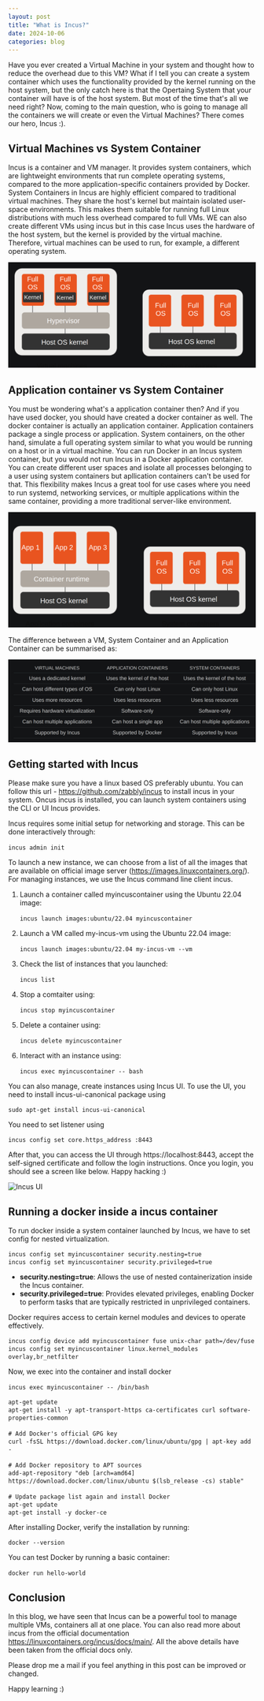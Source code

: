 ```yaml
---
layout: post
title: "What is Incus?"
date: 2024-10-06
categories: blog
---
```


Have you ever created a Virtual Machine in your system and thought how to reduce the overhead due to this VM? What if I tell you can create a system container which uses the functionality provided by the kernel running on the host system, but the only catch here is that the Opertaing System that your container will have is of the host system. But most of the time that's all we need right? Now, coming to the main question, who is going to manage all the containers we will create or even the Virtual Machines? There comes our hero, Incus :). 

## Virtual Machines vs System Container
Incus is a container and VM manager. It provides system containers, which are lightweight environments that run complete operating systems, compared to the more application-specific containers provided by Docker. System Containers in Incus are highly efficient compared to traditional virtual machines. They share the host's kernel but maintain isolated user-space environments. This makes them suitable for running full Linux distributions with much less overhead compared to full VMs. WE can also create different VMs using incus but in this case Incus uses the hardware of the host system, but the kernel is provided by the virtual machine. Therefore, virtual machines can be used to run, for example, a different operating system. 

![VM vs System container](/assets/images/vm_sc.png "VM vs System container")


## Application container vs System Container
You must be wondering what's a application container then? And if you have used docker, you should have created a docker container as well. The docker container is actually an application container. Application containers package a single process or application. System containers, on the other hand, simulate a full operating system similar to what you would be running on a host or in a virtual machine. You can run Docker in an Incus system container, but you would not run Incus in a Docker application container. You can create different user spaces and isolate all processes belonging to a user using system containers but apllication containers can't be used for that. This flexibility makes Incus a great tool for use cases where you need to run systemd, networking services, or multiple applications within the same container, providing a more traditional server-like environment.

![Application Container vs System container](/assets/images/ac_sc.png)

The difference between a VM, System Container and an Application Container can be summarised as:

![VM vs Application Container vs System container](/assets/images/vm_ac_sc.png)



## Getting started with Incus
Please make sure you have a linux based OS preferably ubuntu. You can follow this url - https://github.com/zabbly/incus to install incus in your system. Oncus incus is installed, you can launch system containers using the CLI or UI Incus provides. 

Incus requires some initial setup for networking and storage. This can be done interactively through:

```incus admin init```

To launch a new instance, we can choose from a list of all the images that are available on official image server (https://images.linuxcontainers.org/). For managing instances, we use the Incus command line client incus.

1. Launch a container called myincuscontainer using the Ubuntu 22.04 image:

    ```incus launch images:ubuntu/22.04 myincuscontainer```

2. Launch a VM called my-incus-vm using the Ubuntu 22.04 image:

    ```incus launch images:ubuntu/22.04 my-incus-vm --vm```

3. Check the list of instances that you launched:

    ```incus list```

4. Stop a comtaiter using:

    ```incus stop myincuscontainer```

5. Delete a container using:

    ```incus delete myincuscontainer```

6. Interact with an instance using:

    ```incus exec myincuscontainer -- bash```

You can also manage, create instances using Incus UI. To use the UI, you need to install incus-ui-canonical package using

```
sudo apt-get install incus-ui-canonical
```

You need to set listener using 
```
incus config set core.https_address :8443
```

After that, you can access the UI through https://localhost:8443, accept the self-signed certificate and follow the login instructions.
Once you login, you should see a screen like below. Happy hacking :)

![Incus UI](/assets/images/incus_ui.png)



## Running a docker inside a incus container
To run docker inside a system container launched by Incus, we have to set config for nested virtualization.

```
incus config set myincuscontainer security.nesting=true
incus config set myincuscontainer security.privileged=true
```

- **security.nesting=true**: Allows the use of nested containerization inside the Incus container.
- **security.privileged=true**: Provides elevated privileges, enabling Docker to perform tasks that are typically restricted in unprivileged containers.

Docker requires access to certain kernel modules and devices to operate effectively.

```
incus config device add myincuscontainer fuse unix-char path=/dev/fuse
incus config set myincuscontainer linux.kernel_modules overlay,br_netfilter
```

Now, we exec into the container and install docker

```incus exec myincuscontainer -- /bin/bash```

```
apt-get update
apt-get install -y apt-transport-https ca-certificates curl software-properties-common

# Add Docker's official GPG key
curl -fsSL https://download.docker.com/linux/ubuntu/gpg | apt-key add -

# Add Docker repository to APT sources
add-apt-repository "deb [arch=amd64] https://download.docker.com/linux/ubuntu $(lsb_release -cs) stable"

# Update package list again and install Docker
apt-get update
apt-get install -y docker-ce
```

After installing Docker, verify the installation by running:
```
docker --version
```

You can test Docker by running a basic container:

```docker run hello-world```


## Conclusion

In this blog, we have seen that Incus can be a powerful tool to manage multiple VMs, containers all at one place. You can also read more about incus from the official documentation https://linuxcontainers.org/incus/docs/main/.  All the above details have been taken from the official docs only.

Please drop me a mail if you feel anything in this post can be improved or changed.

Happy learning :)

